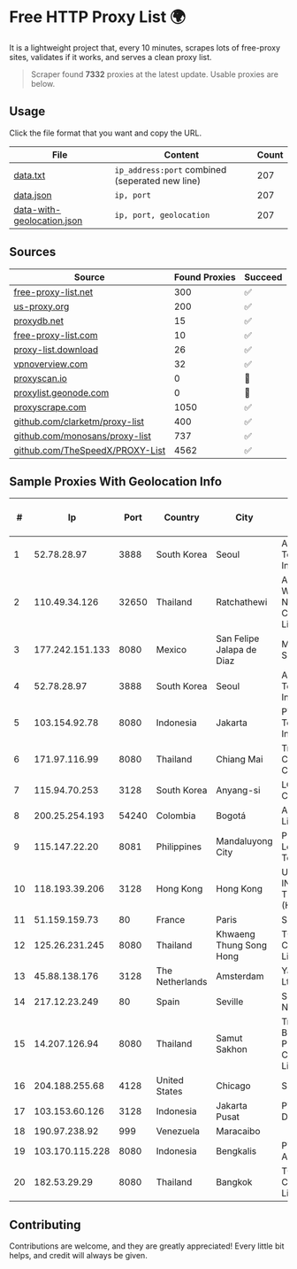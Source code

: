 
# Free HTTP Proxy List 🌍

It is a lightweight project that, every 10 minutes, scrapes lots of free-proxy sites, validates if it works, and serves a clean proxy list.


> Scraper found **7332** proxies at the latest update. Usable proxies are below.

## Usage

Click the file format that you want and copy the URL.


|File|Content|Count|
|----|-------|-----|
|[data.txt](https://raw.githubusercontent.com/themiralay/Proxy-List-World/master/data.txt)|`ip_address:port` combined (seperated new line)|207|
|[data.json](https://raw.githubusercontent.com/themiralay/Proxy-List-World/master/data.json)|`ip, port`|207|
|[data-with-geolocation.json](https://raw.githubusercontent.com/themiralay/Proxy-List-World/master/data-with-geolocation.json)|`ip, port, geolocation`|207|

## Sources

|Source|Found Proxies|Succeed|
|------|-------------|-------|
|[free-proxy-list.net](https://free-proxy-list.net)|300|✅|
|[us-proxy.org](https://www.us-proxy.org)|200|✅|
|[proxydb.net](http://proxydb.net)|15|✅|
|[free-proxy-list.com](https://free-proxy-list.com/?page=&port=&type%5B%5D=http&type%5B%5D=https&up_time=0&search=Search)|10|✅|
|[proxy-list.download](https://www.proxy-list.download/HTTP)|26|✅|
|[vpnoverview.com](https://vpnoverview.com/privacy/anonymous-browsing/free-proxy-servers)|32|✅|
|[proxyscan.io](https://www.proxyscan.io)|0|🚫|
|[proxylist.geonode.com](https://proxylist.geonode.com/api/proxy-list?limit=300&page=1&sort_by=lastChecked&sort_type=desc&protocols=http,https)|0|🚫|
|[proxyscrape.com](https://api.proxyscrape.com/v2/?request=displayproxies&protocol=http&timeout=10000&country=all&ssl=all&anonymity=all)|1050|✅|
|[github.com/clarketm/proxy-list](https://raw.githubusercontent.com/clarketm/proxy-list/master/proxy-list-raw.txt)|400|✅|
|[github.com/monosans/proxy-list](https://raw.githubusercontent.com/monosans/proxy-list/main/proxies/http.txt)|737|✅|
|[github.com/TheSpeedX/PROXY-List](https://raw.githubusercontent.com/TheSpeedX/PROXY-List/master/http.txt)|4562|✅|


## Sample Proxies With Geolocation Info

|#|Ip|Port|Country|City|Internet Service Provider|
|-|--|----|-------|----|-------------------------|
|1|52.78.28.97|3888|South Korea|Seoul|Amazon Technologies Inc.|
|2|110.49.34.126|32650|Thailand|Ratchathewi|Advanced Wireless Network Company Limited|
|3|177.242.151.133|8080|Mexico|San Felipe Jalapa de Diaz|Mega Cable, S.A. de C.V.|
|4|52.78.28.97|3888|South Korea|Seoul|Amazon Technologies Inc.|
|5|103.154.92.78|8080|Indonesia|Jakarta|PT Mora Telematika Indonesia|
|6|171.97.116.99|8080|Thailand|Chiang Mai|True Internet Corporation CO. Ltd.|
|7|115.94.70.253|3128|South Korea|Anyang-si|LG DACOM Corporation|
|8|200.25.254.193|54240|Colombia|Bogotá|Andinet ON Line|
|9|115.147.22.20|8081|Philippines|Mandaluyong City|Philippine Long Distance Telephone Co.|
|10|118.193.39.206|3128|Hong Kong|Hong Kong|UCLOUD INFORMATION TECHNOLOGY (HK) LIMITED|
|11|51.159.159.73|80|France|Paris|SCALEWAY|
|12|125.26.231.245|8080|Thailand|Khwaeng Thung Song Hong|TOT Public Company Limited|
|13|45.88.138.176|3128|The Netherlands|Amsterdam|Yaglom Labs Ltd|
|14|217.12.23.249|80|Spain|Seville|Secondary Node|
|15|14.207.126.94|8080|Thailand|Samut Sakhon|Triple T Broadband Public Company Limited|
|16|204.188.255.68|4128|United States|Chicago|Sharktech|
|17|103.153.60.126|3128|Indonesia|Jakarta Pusat|PT Era Awan Digital|
|18|190.97.238.92|999|Venezuela|Maracaibo||
|19|103.170.115.228|8080|Indonesia|Bengkalis|PT Mega Data Akses|
|20|182.53.29.29|8080|Thailand|Bangkok|TOT Public Company Limited|



## Contributing

Contributions are welcome, and they are greatly appreciated! Every
little bit helps, and credit will always be given.

